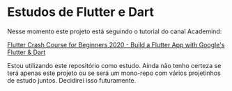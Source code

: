 # Estudos de Flutter e Dart

Nesse momento este projeto está seguindo o tutorial do canal Academind:

[Flutter Crash Course for Beginners 2020 - Build a Flutter App with Google's Flutter & Dart](https://www.youtube.com/watch?v=x0uinJvhNxI&ab_channel=Academind)

Estou utilizando este repositório como estudo. Ainda não tenho certeza se terá apenas este projeto ou se será um mono-repo com vários projetinhos de estudo juntos. Decidirei isso futuramente.
